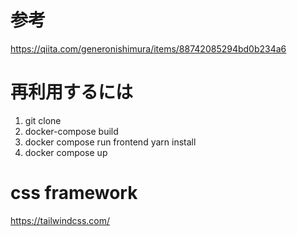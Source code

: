 # 参考

https://qiita.com/generonishimura/items/88742085294bd0b234a6

# 再利用するには

1. git clone 
1. docker-compose build
1. docker compose run frontend yarn install
2. docker compose up

# css framework

https://tailwindcss.com/
